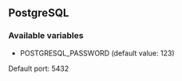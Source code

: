 ## PostgreSQL

### Available variables

- POSTGRESQL_PASSWORD (default value: 123)

Default port: 5432
